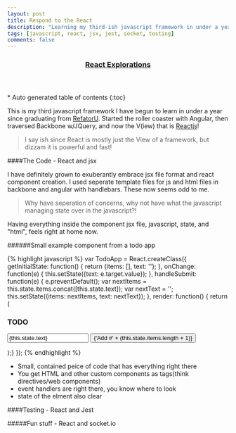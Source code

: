 ```yaml
---
layout: post
title: Respond to the React  
description: "Learning my third-ish javascript framework in under a year, me likee!"
tags: [javascript, react, jsx, jest, socket, testing]
comments: false
---
```


<section id="table-of-contents" class="toc tocFixed">
  <header>
    <a href="#">
      <h3>React Explorations</h3>
    </a>
  </header>
<div id="drawer" markdown="1">
*  Auto generated table of contents
{:toc}
</div>
</section><!-- /#table-of-contents -->

This is my third javascript framework I have begun to learn in under a year since graduating from [RefatorU](www.refactoru.com). Started the roller coaster with Angular, then traversed Backbone w/JQuery, and now the V(iew) that is [Reactjs](https://facebook.github.io/react/)!

> I say ish since React is mostly just the View of a framework, but dizzam it is powerful and fast!

####The Code - React and jsx

I have definitely grown to exuberantly embrace jsx file format and react component creation. I used seperate template files for js and html files in backbone and angular with handlebars. These now seems odd to me.

> Why have seperation of concerns, why not have what the javascript managing state over in the javascript?!

Having everything inside the component jsx file, javascript, state, and "html", feels right at home now.

######Small example component from a todo app

{% highlight javascript %}
var TodoApp = React.createClass({
  getInitialState: function() {
    return {items: [], text: ''};
  },
  onChange: function(e) {
    this.setState({text: e.target.value});
  },
  handleSubmit: function(e) {
    e.preventDefault();
    var nextItems = this.state.items.concat([this.state.text]);
    var nextText = '';
    this.setState({items: nextItems, text: nextText});
  },
  render: function() {
    return (
      <div>
        <h3>TODO</h3>
        <TodoList items={this.state.items} />
        <form className="todoForm" onSubmit={this.handleSubmit}>
          <input className="todoInput" onChange={this.onChange} value={this.state.text} />
          <button className="submitTodo">{'Add #' + (this.state.items.length + 1)}</button>
        </form>
      </div>
  );}
});
{% endhighlight %}

- Small, contained peice of code that has everything right there
- You get HTML and other custom components as tags(think directives/web components)
- event handlers are right there, you know where to look
- state of the elment also clear

####Testing - React and Jest



#####Fun stuff - React and socket.io

